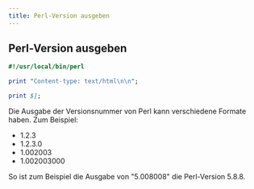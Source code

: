 ```yaml
---
title: Perl-Version ausgeben
---
```


## Perl-Version ausgeben

```perl
#!/usr/local/bin/perl

print "Content-type: text/html\n\n";

print $];
```

Die Ausgabe der Versionsnummer von Perl kann verschiedene Formate haben. Zum Beispiel:

- 1.2.3
- 1.2.3.0
- 1.002003
- 1.002003000

So ist zum Beispiel die Ausgabe von "5.008008" die Perl-Version 5.8.8.
